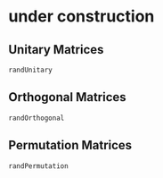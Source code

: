 # under construction

## Unitary Matrices
```@docs
randUnitary
```

## Orthogonal Matrices
```@docs
randOrthogonal
```

## Permutation Matrices
```@docs
randPermutation
```